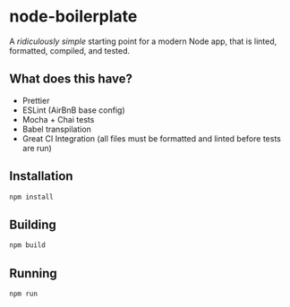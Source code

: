 # node-boilerplate

A *ridiculously simple* starting point for a modern Node app, that is linted,
formatted, compiled, and tested.

## What does this have?
* Prettier
* ESLint (AirBnB base config)
* Mocha + Chai tests
* Babel transpilation
* Great CI Integration (all files must be formatted and linted before tests are
	run)

## Installation
```bash
npm install
```

## Building
```bash
npm build
```

## Running
```bash
npm run
```
